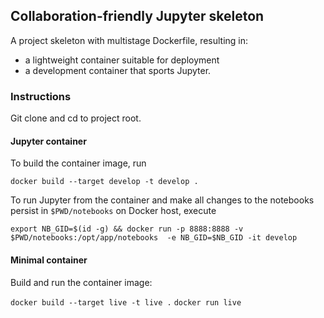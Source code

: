 ## Collaboration-friendly Jupyter skeleton

A project skeleton with multistage Dockerfile, resulting in:
* a lightweight container suitable for deployment
* a development container that sports Jupyter.


### Instructions
Git clone and cd to project root.

#### Jupyter container
To build the container image, run

`docker build --target develop -t develop .`

To run Jupyter from the container and make all changes to the notebooks persist in `$PWD/notebooks` on Docker host, execute

`export NB_GID=$(id -g) && docker run -p 8888:8888 -v $PWD/notebooks:/opt/app/notebooks  -e NB_GID=$NB_GID -it develop`

#### Minimal container
Build and run the container image:

`docker build --target live -t live .`
`docker run live`
